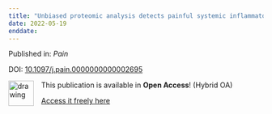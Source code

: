 ```yaml
---
title: "Unbiased proteomic analysis detects painful systemic inflammatory profile in the serum of nerve injured mice"
date: 2022-05-19
enddate:
---
```


Published in: *Pain*

DOI: [10.1097/j.pain.0000000000002695](https://doi.org/10.1097/j.pain.0000000000002695)

<img src="https://upload.wikimedia.org/wikipedia/commons/thumb/7/77/Open_Access_logo_PLoS_transparent.svg/800px-Open_Access_logo_PLoS_transparent.svg.png" alt="drawing" width="50" align="left"/> &nbsp;&nbsp;&nbsp;This publication is available in **Open Access**! (Hybrid OA)

&nbsp;&nbsp;&nbsp;<a href="https://journals.lww.com/pain/Abstract/9900/Unbiased_proteomic_analysis_detects_painful.102.aspx">Access it freely here</a>

